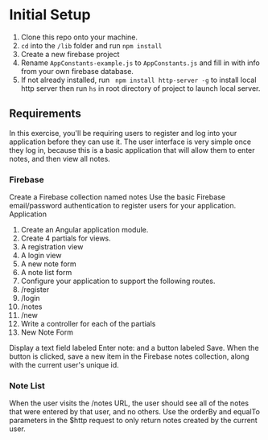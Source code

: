 
# Initial Setup
1. Clone this repo onto your machine. 
1. `cd` into the `/lib` folder and run `npm install`
2. Create a new firebase project
2. Rename `AppConstants-example.js` to `AppConstants.js` and fill in with info from your own firebase database. 
3. If not already installed, run ` npm install http-server -g` to install local http server then run `hs` in root directory of project to launch local server. 


## Requirements

In this exercise, you'll be requiring users to register and log into your application before they can use it. The user interface is very simple once they log in, because this is a basic application that will allow them to enter notes, and then view all notes.

### Firebase

Create a Firebase collection named notes
Use the basic Firebase email/password authentication to register users for your application.
Application

1. Create an Angular application module.
1. Create 4 partials for views.
  1. A registration view
  1. A login view
  1. A new note form
  1. A note list form
1. Configure your application to support the following routes.
  1. /register
  1. /login
  1. /notes
  1. /new
1. Write a controller for each of the partials
1. New Note Form

Display a text field labeled Enter note: and a button labeled Save. When the button is clicked, save a new item in the Firebase notes collection, along with the current user's unique id.

### Note List

When the user visits the /notes URL, the user should see all of the notes that were entered by that user, and no others. Use the orderBy and equalTo parameters in the $http request to only return notes created by the current user.
